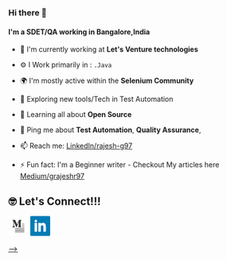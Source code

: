 ### Hi there 👋

#### I'm a SDET/QA working in Bangalore,India

- 🏢 I'm currently working at **Let's Venture technologies**

- ⚙️ I Work primarily in : `.Java`

- 🌍 I'm mostly active within the **Selenium Community**

- 🥳 Exploring new tools/Tech in Test Automation

- 🌱 Learning all about **Open Source**

- 💬 Ping me about **Test Automation**, **Quality Assurance**,

- 📫 Reach me: [LinkedIn/rajesh-g97](https://www.linkedin.com/in/rajesh-g97/)

- ⚡️ Fun fact: I'm a Beginner writer - Checkout My articles here [Medium/grajeshr97](https://medium.com/@grajeshr97)

## 🤓 Let's Connect!!! 

<p align="left" >
<a href="https://medium.com/@grajeshr97"><img height="40" src="https://github.com/shankarmadeshvaran/shankarmadeshvaran/blob/master/medium.png?raw=true"/></a>&nbsp;<a href="https://www.linkedin.com/in/rajesh-g97/"><img height="40" src="https://github.com/rufat/rufat/blob/master/linkedin.png?raw=true"/> 
</p>

-->

